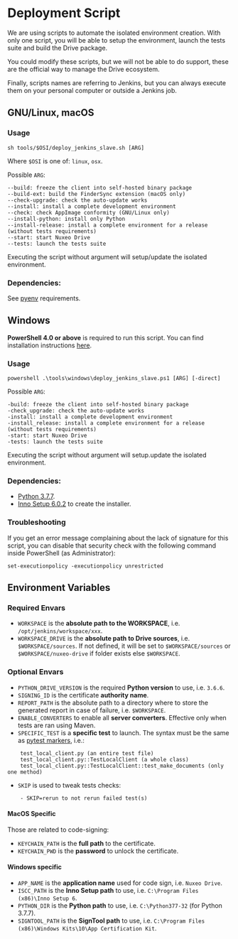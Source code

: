 # Deployment Script

We are using scripts to automate the isolated environment creation. With only one script, you will be able to setup the environment, launch the tests suite and build the Drive package.

You could modify these scripts, but we will not be able to do support, these are the official way to manage the Drive ecosystem.

Finally, scripts names are referring to Jenkins, but you can always execute them on your personal computer or outside a Jenkins job.

## GNU/Linux, macOS

### Usage

    sh tools/$OSI/deploy_jenkins_slave.sh [ARG]

Where `$OSI` is one of: `linux`, `osx`.

Possible `ARG`:

    --build: freeze the client into self-hosted binary package
    --build-ext: build the FinderSync extension (macOS only)
    --check-upgrade: check the auto-update works
    --install: install a complete development environment
    --check: check AppImage conformity (GNU/Linux only)
    --install-python: install only Python
    --install-release: install a complete environment for a release (without tests requirements)
    --start: start Nuxeo Drive
    --tests: launch the tests suite

Executing the script without argument will setup/update the isolated environment.

### Dependencies:

See [pyenv](https://github.com/yyuu/pyenv/wiki/Common-build-problems#requirements) requirements.

## Windows

**PowerShell 4.0 or above** is required to run this script. You can find installation instructions [here](https://docs.microsoft.com/en-us/powershell/scripting/setup/installing-windows-powershell).

### Usage

    powershell .\tools\windows\deploy_jenkins_slave.ps1 [ARG] [-direct]

Possible `ARG`:

    -build: freeze the client into self-hosted binary package
    -check_upgrade: check the auto-update works
    -install: install a complete development environment
    -install_release: install a complete environment for a release (without tests requirements)
    -start: start Nuxeo Drive
    -tests: launch the tests suite

Executing the script without argument will setup.update the isolated environment.

### Dependencies:

[//]: # (XXX_PYTHON, XXX_INNO_SETUP)

- [Python 3.7.7](https://www.python.org/ftp/python/3.7.7/python-3.7.7.exe).
- [Inno Setup 6.0.2](http://www.jrsoftware.org/isdl.php) to create the installer.

### Troubleshooting

If you get an error message complaining about the lack of signature for this script, you can disable that security check with the following command inside PowerShell (as Administrator):

	set-executionpolicy -executionpolicy unrestricted

## Environment Variables

### Required Envars

- `WORKSPACE` is the **absolute path to the WORKSPACE**, i.e. `/opt/jenkins/workspace/xxx`.
- `WORKSPACE_DRIVE` is the **absolute path to Drive sources**, i.e. `$WORKSPACE/sources`. If not defined, it will be set to `$WORKSPACE/sources` or `$WORKSPACE/nuxeo-drive` if folder exists else `$WORKSPACE`.

### Optional Envars

- `PYTHON_DRIVE_VERSION` is the required **Python version** to use, i.e. `3.6.6`.
- `SIGNING_ID` is the certificate **authority name**.
- `REPORT_PATH` is the absolute path to a directory where to store the generated report in case of failure, i.e. `$WORKSPACE`.
- `ENABLE_CONVERTERS` to enable all **server converters**. Effective only when tests are ran using Maven.
- `SPECIFIC_TEST` is a **specific test** to launch. The syntax must be the same as [pytest markers](http://doc.pytest.org/en/latest/example/markers.html#selecting-tests-based-on-their-node-id), i.e.:
```
    test_local_client.py (an entire test file)
    test_local_client.py::TestLocalClient (a whole class)
    test_local_client.py::TestLocalClient::test_make_documents (only one method)
```
- `SKIP` is used to tweak tests checks:
```
    - SKIP=rerun to not rerun failed test(s)
```

#### MacOS Specific

Those are related to code-signing:
- `KEYCHAIN_PATH` is the **full path** to the certificate.
- `KEYCHAIN_PWD` is the **password** to unlock the certificate.

#### Windows specific

[//]: # (XXX_INNO_SETUP)

- `APP_NAME` is the **application name** used for code sign, i.e. `Nuxeo Drive`.
- `ISCC_PATH` is the **Inno Setup path** to use, i.e. `C:\Program Files (x86)\Inno Setup 6`.
- `PYTHON_DIR` is the **Python path** to use, i.e. `C:\Python377-32` (for Python 3.7.7).
- `SIGNTOOL_PATH` is the **SignTool path** to use, i.e. `C:\Program Files (x86)\Windows Kits\10\App Certification Kit`.
